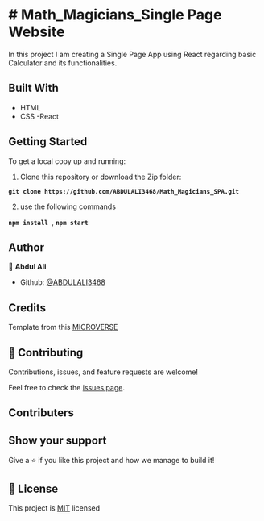# # Math_Magicians_Single Page Website

In this project I am creating a Single Page App using React regarding basic Calculator and its functionalities.

## Built With

- HTML
- CSS
-React

## Getting Started

To get a local copy up and running:

1. Clone this repository or download the Zip folder:

**``git clone https://github.com/ABDULALI3468/Math_Magicians_SPA.git``**

2. use the following commands

**``npm install ``**, 
**``npm start``**

## Author

👤 **Abdul Ali**

- Github: [@ABDULALI3468](https://github.com/ABDULLALI3468)

## Credits

Template from this [MICROVERSE](https://www.microverse.org/)

## 🤝 Contributing

Contributions, issues, and feature requests are welcome!

Feel free to check the [issues page](https://github.com/ABDULALI3468/Math_Magicians_SPA/issues).

## Contributers

## Show your support

Give a ⭐️ if you like this project and how we manage to build it!

## 📝 License

This project is [MIT](./MIT.md) licensed
